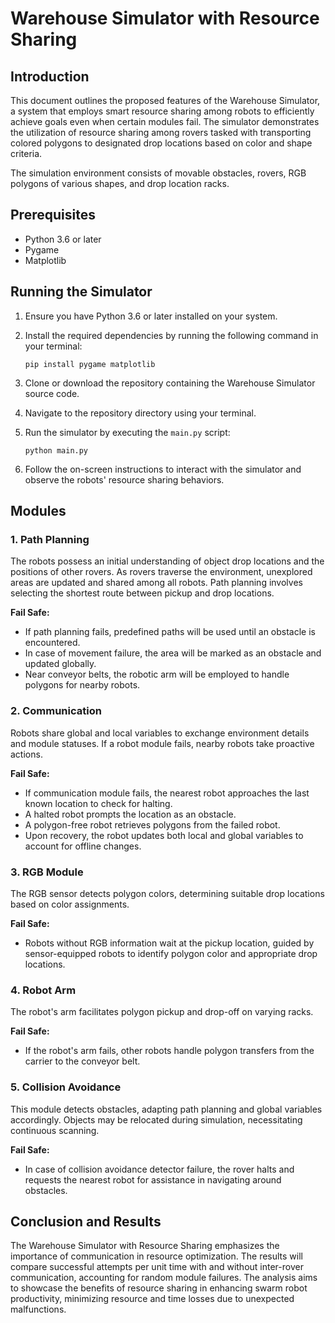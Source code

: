 # Warehouse Simulator with Resource Sharing

## Introduction

This document outlines the proposed features of the Warehouse Simulator, a system that employs smart resource sharing among robots to efficiently achieve goals even when certain modules fail. The simulator demonstrates the utilization of resource sharing among rovers tasked with transporting colored polygons to designated drop locations based on color and shape criteria.

The simulation environment consists of movable obstacles, rovers, RGB polygons of various shapes, and drop location racks.

## Prerequisites

- Python 3.6 or later
- Pygame
- Matplotlib

## Running the Simulator

1. Ensure you have Python 3.6 or later installed on your system.
2. Install the required dependencies by running the following command in your terminal:

   ```
   pip install pygame matplotlib
   ```

3. Clone or download the repository containing the Warehouse Simulator source code.

4. Navigate to the repository directory using your terminal.

5. Run the simulator by executing the `main.py` script:

   ```
   python main.py
   ```

6. Follow the on-screen instructions to interact with the simulator and observe the robots' resource sharing behaviors.


## Modules

### 1. Path Planning

The robots possess an initial understanding of object drop locations and the positions of other rovers. As rovers traverse the environment, unexplored areas are updated and shared among all robots. Path planning involves selecting the shortest route between pickup and drop locations.

**Fail Safe:**
- If path planning fails, predefined paths will be used until an obstacle is encountered.
- In case of movement failure, the area will be marked as an obstacle and updated globally.
- Near conveyor belts, the robotic arm will be employed to handle polygons for nearby robots.

### 2. Communication

Robots share global and local variables to exchange environment details and module statuses. If a robot module fails, nearby robots take proactive actions.

**Fail Safe:**
- If communication module fails, the nearest robot approaches the last known location to check for halting.
- A halted robot prompts the location as an obstacle.
- A polygon-free robot retrieves polygons from the failed robot.
- Upon recovery, the robot updates both local and global variables to account for offline changes.

### 3. RGB Module

The RGB sensor detects polygon colors, determining suitable drop locations based on color assignments.

**Fail Safe:**
- Robots without RGB information wait at the pickup location, guided by sensor-equipped robots to identify polygon color and appropriate drop locations.

### 4. Robot Arm

The robot's arm facilitates polygon pickup and drop-off on varying racks.

**Fail Safe:**
- If the robot's arm fails, other robots handle polygon transfers from the carrier to the conveyor belt.

### 5. Collision Avoidance

This module detects obstacles, adapting path planning and global variables accordingly. Objects may be relocated during simulation, necessitating continuous scanning.

**Fail Safe:**
- In case of collision avoidance detector failure, the rover halts and requests the nearest robot for assistance in navigating around obstacles.

## Conclusion and Results

The Warehouse Simulator with Resource Sharing emphasizes the importance of communication in resource optimization. The results will compare successful attempts per unit time with and without inter-rover communication, accounting for random module failures. The analysis aims to showcase the benefits of resource sharing in enhancing swarm robot productivity, minimizing resource and time losses due to unexpected malfunctions.


